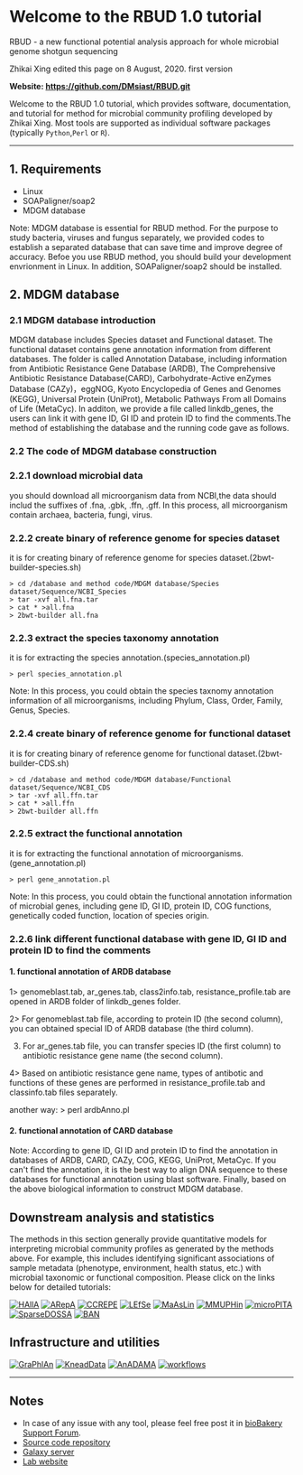 **Welcome to the RBUD 1.0 tutorial**
===========================================
RBUD - a new functional potential analysis approach for whole microbial genome shotgun sequencing

Zhikai Xing edited this page on 8 August, 2020. first version

**Website: https://github.com/DMsiast/RBUD.git**

Welcome to the RBUD 1.0 tutorial, which provides
software, documentation, and tutorial for method for microbial
community profiling developed by Zhikai Xing. Most tools are supported
as individual software packages (typically `Python`,`Perl` or `R`). 

------------------------------------------------------------------------
## **1. Requirements**

- Linux
- SOAPaligner/soap2
- MDGM database

Note: MDGM database is essential for RBUD method. For the purpose to study bacteria, viruses and fungus separately, we provided codes to establish a separated database that can save time and improve degree of accuracy. Befoe you use RBUD method, you should build your development envrionment in Linux. In addition, SOAPaligner/soap2 should be installed. 

## **2. MDGM database** 

### **2.1 MDGM database introduction**

MDGM database includes Species dataset and Functional dataset. The functional dataset contains gene annotation information from different databases. The folder is called Annotation Database, including information from Antibiotic Resistance Gene Database (ARDB), The Comprehensive Antibiotic Resistance Database(CARD), Carbohydrate-Active enZymes Database (CAZy)，eggNOG, Kyoto Encyclopedia of Genes and Genomes (KEGG), Universal Protein (UniProt), Metabolic Pathways From all Domains of Life (MetaCyc). In additon, we provide a file called linkdb_genes, the users can link it with gene ID, GI ID and protein ID to find the comments.The method of establishing the database and the running code gave as follows.

### **2.2 The code of MDGM database construction**

### **2.2.1 download microbial data**

you should download all microorganism data from NCBI,the data should includ the suffixes of .fna, .gbk, .ffn, .gff. In this process, all microorganism contain archaea, bacteria, fungi, virus.

### **2.2.2 create binary of reference genome for species dataset**

it is for creating binary of reference genome for species dataset.(2bwt-builder-species.sh)

	> cd /database and method code/MDGM database/Species dataset/Sequence/NCBI_Species
	> tar -xvf all.fna.tar
	> cat * >all.fna
	> 2bwt-builder all.fna

### **2.2.3 extract the species taxonomy annotation**

it is for extracting the species annotation.(species_annotation.pl)

	> perl species_annotation.pl
Note: In this process, you could obtain the species taxnomy annotation information of all microorganisms, including Phylum, Class, Order, Family, Genus, Species.

### **2.2.4 create binary of reference genome for functional dataset**

it is for creating binary of reference genome for functional dataset.(2bwt-builder-CDS.sh)

	> cd /database and method code/MDGM database/Functional dataset/Sequence/NCBI_CDS
	> tar -xvf all.ffn.tar
	> cat * >all.ffn
	> 2bwt-builder all.ffn
	
### **2.2.5 extract the functional annotation**

it is for extracting the functional annotation of microorganisms.(gene_annotation.pl)

	> perl gene_annotation.pl
Note: In this process, you could obtain the functional annotation information of microbial genes, including gene ID, GI ID, protein ID, COG functions, genetically coded function, location of species origin.

### **2.2.6 link different functional database with gene ID, GI ID and protein ID to find the comments**
#### 1. functional annotation of ARDB database

1> genomeblast.tab, ar_genes.tab, class2info.tab, resistance_profile.tab are opened in ARDB folder of linkdb_genes folder.

2> For genomeblast.tab file, according to protein ID (the second column), you can obtained special ID of ARDB database (the third column).

3) For ar_genes.tab file, you can transfer species ID (the first column) to antibiotic resistance gene name (the second column).

4> Based on antibiotic resistance gene name,  types of antibotic and functions of these genes are performed in resistance_profile.tab and classinfo.tab files separately.

another way:
	> perl ardbAnno.pl
#### 2. functional annotation of CARD database

Note: According to gene ID, GI ID and protein ID to find the annotation in databases of ARDB, CARD, CAZy, COG, KEGG, UniProt, MetaCyc. If you can't find the annotation, it is the best way to align DNA sequence to these databases for functional annotation using blast software. Finally, based on the above biological information to construct MDGM database.

## **Downstream analysis and statistics**

The methods in this section generally provide quantitative models for
interpreting microbial community profiles as generated by the methods
above. For example, this includes identifying significant associations
of sample metadata (phenotype, environment, health status, etc.) with
microbial taxonomic or functional composition. Please click on the links
below for detailed tutorials:

[![HAllA](https://github.com/biobakery/biobakery/blob/master/images/2517623131-HAllA.png)](https://github.com/biobakery/biobakery/wiki/halla) [![ARepA](https://github.com/biobakery/biobakery/blob/master/images/4142907121-ARepA.png)](http://huttenhower.sph.harvard.edu/arepa/tutorial) [![CCREPE](https://github.com/biobakery/biobakery/blob/master/images/3539496555-CCREPE.png)](https://github.com/biobakery/biobakery/wiki/ccrepe) [![LEfSe](https://github.com/biobakery/biobakery/blob/master/images/2196154061-LEfSe.png)](https://github.com/biobakery/biobakery/wiki/lefse) [![MaAsLin](https://github.com/biobakery/biobakery/blob/master/images/2350879162-MaAsLin.png)](https://github.com/biobakery/biobakery/wiki/maaslin2) [![MMUPHin](https://github.com/biobakery/biobakery/blob/master/images/2357044001-MMUPHin_alt.png)](https://bioconductor.org/packages/release/bioc/vignettes/MMUPHin/inst/doc/MMUPHin.html) [![microPITA](https://github.com/biobakery/biobakery/blob/master/images/255233476-MicroPITA.png)](https://github.com/biobakery/biobakery/wiki/micropita) [![SparseDOSSA](https://github.com/biobakery/biobakery/blob/master/images/3488299857-SparseDOSSA.png)](https://github.com/biobakery/biobakery/wiki/SparseDOSSA) [![BAN](https://github.com/biobakery/biobakery/blob/master/images/1871766089-BAnOCC.png)](https://github.com/biobakery/biobakery/wiki/banocc)

## **Infrastructure and utilities**

[![GraPhlAn](https://github.com/biobakery/biobakery/blob/master/images/3212034723-GraPhlAn.png)](https://github.com/biobakery/biobakery/wiki/graphlan) [![KneadData](https://github.com/biobakery/biobakery/blob/master/images/3968267398-KneadData.png)](https://github.com/biobakery/biobakery/wiki/kneaddata) [![AnADAMA](https://github.com/biobakery/biobakery/blob/master/images/1668386270-AnADAMA.png)](https://github.com/biobakery/biobakery/wiki/anadama2) [![workflows](https://github.com/biobakery/biobakery/blob/master/images/3531676205-workflows.png)](https://github.com/biobakery/biobakery/wiki/biobakery_workflows)

------------------------------------------------------------------------

Notes
-----

-   In case of any issue with any tool, please feel free post it
    in [bioBakery Support Forum](http://forum.biobakery.org/).
-   [Source code repository](https://github.com/biobakery)
-   [Galaxy server](http://huttenhower.sph.harvard.edu/galaxy)
-   [Lab website](https://huttenhower.sph.harvard.edu)

